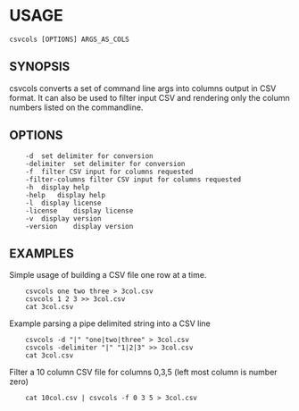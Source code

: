 # USAGE

    csvcols [OPTIONS] ARGS_AS_COLS

## SYNOPSIS

csvcols converts a set of command line args into columns output in CSV format.
It can also be used to filter input CSV and rendering only the column numbers
listed on the commandline.

## OPTIONS

```
	-d	set delimiter for conversion
	-delimiter	set delimiter for conversion
	-f	filter CSV input for columns requested
	-filter-columns	filter CSV input for columns requested
	-h	display help
	-help	display help
	-l	display license
	-license	display license
	-v	display version
	-version	display version
```

## EXAMPLES

Simple usage of building a CSV file one row at a time.

```
    csvcols one two three > 3col.csv
    csvcols 1 2 3 >> 3col.csv
    cat 3col.csv
```

Example parsing a pipe delimited string into a CSV line

```
    csvcols -d "|" "one|two|three" > 3col.csv
    csvcols -delimiter "|" "1|2|3" >> 3col.csv
    cat 3col.csv
```

Filter a 10 column CSV file for columns 0,3,5 (left most column is number zero)

```
	cat 10col.csv | csvcols -f 0 3 5 > 3col.csv
```
